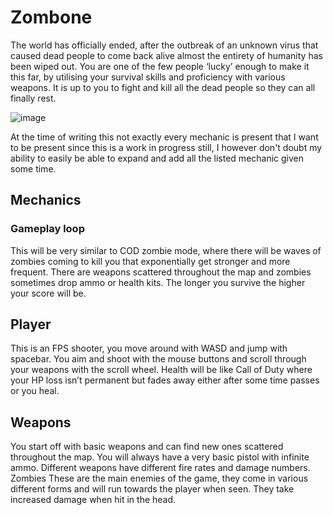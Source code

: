 # Zombone
The world has officially ended, after the outbreak of an unknown virus that caused dead people to come back alive almost the entirety of humanity has been wiped out. You are one of the few people ‘lucky’ enough to make it this far, by utilising your survival skills and proficiency with various weapons. It is up to you to fight and kill all the dead people so they can all finally rest. 

![image](https://user-images.githubusercontent.com/40210931/203134439-66a8e82a-02ff-4a86-8bf0-9f0d35a1d4a7.png)


At the time of writing this not exactly every mechanic is present that I want to be present since this is a work in progress still, I however don't doubt my ability to easily be able to expand and add all the listed mechanic given some time.


## Mechanics
### Gameplay loop
This will be very similar to COD zombie mode, where there will be waves of zombies coming to kill you that exponentially get stronger and more frequent. There are weapons scattered throughout the map and zombies sometimes drop ammo or health kits. The longer you survive the higher your score will be. 
## Player
This is an FPS shooter, you move around with WASD and jump with spacebar. You aim and shoot with the mouse buttons and scroll through your weapons with the scroll wheel. Health will be like Call of Duty where your HP loss isn’t permanent but fades away either after some time passes or you heal. 
## Weapons
You start off with basic weapons and can find new ones scattered throughout the map. You will always have a very basic pistol with infinite ammo. Different weapons have different fire rates and damage numbers. 
Zombies
These are the main enemies of the game, they come in various different forms and will run towards the player when seen. They take increased damage when hit in the head.
